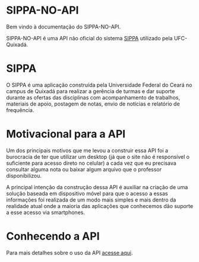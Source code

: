 # SIPPA-NO-API

Bem vindo à documentação do SIPPA-NO-API.

SIPPA-NO-API é uma API não oficial do sistema [SIPPA](https://sistemas.quixada.ufc.br/apps/sippa/)
utilizado pela UFC-Quixadá.

# SIPPA

O SIPPA é uma aplicação construída pela Universidade Federal do Ceará no campus de Quixadá para realizar
a gerência de turmas e dar suporte durante as ofertas das disciplinas com acompanhamento de trabalhos, materiais
de apoio, postagem de notas, envio de notícias e relatório de frequência.

# Motivacional para a API

Um dos principais motivos que me levou a construir essa API foi a burocracia de ter que
utilizar um desktop (já que o site não é responsível o suficiente para acesso direto no celular)
a cada vez que eu precisava consultar alguma nota ou baixar algum arquivo que o professor disponibilizou.

A principal intenção da construção dessa API é auxiliar na criação de uma solução baseada em dispositivo móvel
para que o acesso a essas informações foi realizada de um modo mais simples e mais dentro da realidade
atual onde a maioria das aplicações que conhecemos dão suporte a esse acesso via smartphones.

# Conhecendo a API

Para mais detalhes sobre o uso da API [acesse aqui](/using/).
